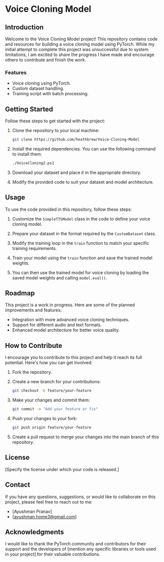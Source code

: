 # Voice Cloning Model

## Introduction

Welcome to the Voice Cloning Model project! This repository contains code and resources for building a voice cloning model using PyTorch. While my initial attempt to complete this project was unsuccessful due to system limitations, I am excited to share the progress I have made and encourage others to contribute and finish the work.

### Features

- Voice cloning using PyTorch.
- Custom dataset handling.
- Training script with batch processing.

## Getting Started

Follow these steps to get started with the project:

1. Clone the repository to your local machine:

   ```bash
   git clone https://github.com/heathbrew/Voice-Cloning-Model
   ```

2. Install the required dependencies. You can use the following command to install them:

   ```bash
   ./VoiceCloning2.ps1
   ```

3. Download your dataset and place it in the appropriate directory.

4. Modify the provided code to suit your dataset and model architecture.

## Usage

To use the code provided in this repository, follow these steps:

1. Customize the `SimpleTTSModel` class in the code to define your voice cloning model.

2. Prepare your dataset in the format required by the `CustomDataset` class.

3. Modify the training loop in the `train` function to match your specific training requirements.

4. Train your model using the `train` function and save the trained model weights.

5. You can then use the trained model for voice cloning by loading the saved model weights and calling `model.eval()`.

## Roadmap

This project is a work in progress. Here are some of the planned improvements and features:

- Integration with more advanced voice cloning techniques.
- Support for different audio and text formats.
- Enhanced model architecture for better voice quality.

## How to Contribute

I encourage you to contribute to this project and help it reach its full potential. Here's how you can get involved:

1. Fork the repository.
2. Create a new branch for your contributions:

   ```bash
   git checkout -b feature/your-feature
   ```

3. Make your changes and commit them:

   ```bash
   git commit -m "Add your feature or fix"
   ```

4. Push your changes to your fork:

   ```bash
   git push origin feature/your-feature
   ```

5. Create a pull request to merge your changes into the main branch of this repository.

## License

[Specify the license under which your code is released.]

## Contact

If you have any questions, suggestions, or would like to collaborate on this project, please feel free to reach out to me:

- [Ayushman Pranav]
- [ayushman.home3@gmail.com]

## Acknowledgments

I would like to thank the PyTorch community and contributors for their support and the developers of [mention any specific libraries or tools used in your project] for their valuable contributions.
